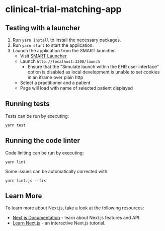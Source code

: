 # clinical-trial-matching-app

## Testing with a launcher

1. Run `yarn install` to install the necessary packages.
2. Run `yarn start` to start the application.
3. Launch the application from the SMART launcher.
    - Visit [SMART Launcher](http://launch.smarthealthit.org/?auth_error=&fhir_version_2=r4&iss=&launch_ehr=1&launch_url=http%3A%2F%2Flocalhost%3A3200%2Flaunch&patient=&prov_skip_auth=1&provider=&pt_skip_auth=1&public_key=&sde=&sim_ehr=0&token_lifetime=15&user_pt=)
    - Launch `http://localhost:3200/launch`
      - Ensure that the "Simulate launch within the EHR user interface" option is disabled as local development is unable to set cookies in an iframe over plain http
    - Select a practitioner and a patient
    - Page will load with name of selected patient displayed
    
## Running tests

Tests can be run by executing:

```
yarn test
```

## Running the code linter

Code liniting can be run by executing:

```
yarn lint
```

Some issues can be automatically corrected with:

```
yarn lint:js --fix
```

## Learn More

To learn more about Next.js, take a look at the following resources:

- [Next.js Documentation](https://nextjs.org/docs) - learn about Next.js features and API.
- [Learn Next.js](https://nextjs.org/learn) - an interactive Next.js tutorial.

